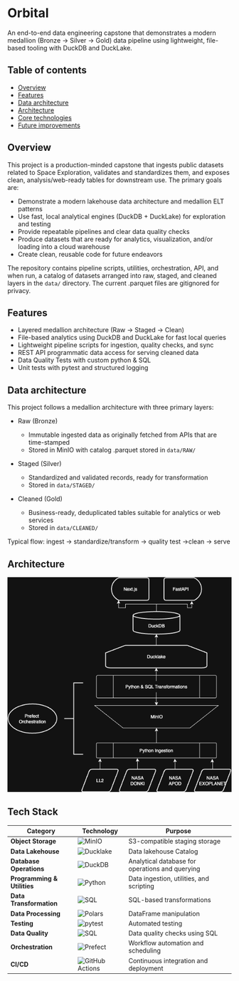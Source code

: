 # Orbital

An end-to-end data engineering capstone that demonstrates a modern medallion (Bronze → Silver → Gold) data pipeline using lightweight, file-based tooling with DuckDB and DuckLake.

## Table of contents

- [Overview](#overview)
- [Features](#features)
- [Data architecture](#data-architecture)
- [Architecture](#architecture)
- [Core technologies](#core-technologies)
- [Future improvements](#future-improvements)

## Overview

This project is a production-minded capstone that ingests public datasets related to Space Exploration, validates and standardizes them, and exposes clean, analysis/web-ready tables for downstream use. The primary goals are:

- Demonstrate a modern lakehouse data architecture and medallion ELT patterns
- Use fast, local analytical engines (DuckDB + DuckLake) for exploration and testing
- Provide repeatable pipelines and clear data quality checks
- Produce datasets that are ready for analytics, visualization, and/or loading into a cloud warehouse
- Create clean, reusable code for future endeavors

The repository contains pipeline scripts, utilities, orchestration, API, and when run, a catalog of datasets arranged into raw, staged, and cleaned layers in the `data/` directory. The current .parquet files are gitignored for privacy.

## Features

- Layered medallion architecture (Raw → Staged → Clean)
- File-based analytics using DuckDB and DuckLake for fast local queries
- Lightweight pipeline scripts for ingestion, quality checks, and sync
- REST API programmatic data access for serving cleaned data
- Data Quality Tests with custom python & SQL
- Unit tests with pytest and structured logging

## Data architecture

This project follows a medallion architecture with three primary layers:

- Raw (Bronze)
	- Immutable ingested data as originally fetched from APIs that are time-stamped
	- Stored in MinIO with catalog .parquet stored in `data/RAW/`

- Staged (Silver)
	- Standardized and validated records, ready for transformation
	- Stored in `data/STAGED/`

- Cleaned (Gold)
	- Business-ready, deduplicated tables suitable for analytics or web services
	- Stored in `data/CLEANED/`

Typical flow: ingest -> standardize/transform -> quality test ->clean -> serve

## Architecture

![System Diagram](screenshots/Orbital_Architecture.png)

## Tech Stack

| Category | Technology | Purpose |
|----------|------------|---------|
| **Object Storage** | ![MinIO](https://img.shields.io/badge/MinIO-C72E49?style=flat-square&logo=minio&logoColor=white) | S3-compatible staging storage |
| **Data Lakehouse** | ![Ducklake](https://img.shields.io/badge/Ducklake-2E7D32?style=flat-square&logo=duckdb&logoColor=white) | Data lakehouse Catalog |
| **Database Operations** | ![DuckDB](https://img.shields.io/badge/DuckDB-FF6F00?style=flat-square&logo=duckdb&logoColor=white) | Analytical database for operations and querying |
| **Programming & Utilities** | ![Python](https://img.shields.io/badge/Python-3776AB?style=flat-square&logo=python&logoColor=white) | Data ingestion, utilities, and scripting |
| **Data Transformation** | ![SQL](https://img.shields.io/badge/SQL-0066CC?style=flat-square&logo=sql&logoColor=white) | SQL-based transformations|
| **Data Processing** | ![Polars](https://img.shields.io/badge/Polars-5A4FCF?style=flat-square&logo=rust&logoColor=white) | DataFrame manipulation |
| **Testing** | ![pytest](https://img.shields.io/badge/pytest-009FE3?style=flat-square&logo=pytest&logoColor=white) | Automated testing |
| **Data Quality** | ![SQL](https://img.shields.io/badge/SQL-0066CC?style=flat-square&logo=sql&logoColor=white) | Data quality checks using SQL |
| **Orchestration** | ![Prefect](https://img.shields.io/badge/Prefect-3E4B99?style=flat-square&logo=prefect&logoColor=white) | Workflow automation and scheduling |
| **CI/CD** | ![GitHub Actions](https://img.shields.io/badge/GitHub_Actions-2088FF?style=flat-square&logo=githubactions&logoColor=white) | Continuous integration and deployment |
